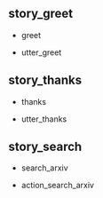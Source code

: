 ## story_greet
* greet <!--- User input expressed as intent. In this case it represents users message 'Hello'. --> 
 - utter_greet <!--- The response of the chatbot expressed as an action. In this case it represents chatbot's response 'Hello, how can I help?' --> 
 
## story_thanks
* thanks
 - utter_thanks
 
## story_search
* search_arxiv
 - action_search_arxiv